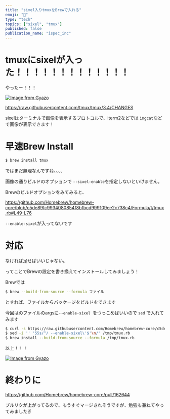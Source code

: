```yaml
---
title: "sixel入りtmuxをBrewで入れる"
emoji: "🐡"
type: "tech"
topics: ["sixel", "tmux"]
published: false
publication_name: "ispec_inc"
---
```


# tmuxにsixelが入った！！！！！！！！！！！！！
やったー！！！

[![Image from Gyazo](https://i.gyazo.com/8464a71c0d3f92f18a549465b17b1049.png)](https://gyazo.com/8464a71c0d3f92f18a549465b17b1049)

https://raw.githubusercontent.com/tmux/tmux/3.4/CHANGES

sixelはターミナルで画像を表示するプロトコルで、iterm2などでは `imgcat`などで画像が表示できます！


# 早速Brew Install

```bash
$ brew install tmux
```

ではまだ無理なんですね、、、、

画像の通りビルドのオプションで `--sixel-enable`を指定しないといけません。

Brewのビルドオプションをみてみると、

https://github.com/Homebrew/homebrew-core/blob/c5de89fc9934080854f8bfbcd999109ee2c738c4/Formula/t/tmux.rb#L49-L76

`--enable-sixel`が入ってないです

# 対応

なければ足せばいいじゃない。


ってことでBrewの設定を書き換えてインストールしてみましょう！

Brewでは
```bash
$ brew --build-from-source --formula ファイル
```
とすれば、ファイルからパッケージをビルドをできます


今回はのファイルのargsに`--enable-sixel `をつっこめばいいので `sed` で入れてみます

```bash
$ curl -s https://raw.githubusercontent.com/Homebrew/homebrew-core/c5de89fc9934080854f8bfbcd999109ee2c738c4/Formula/t/tmux.rb > /tmp/tmux.rb
$ sed -i '' '55s/^/ --enable-sixel\'$'\n/' /tmp/tmux.rb
$ brew install --build-from-source --formula /tmp/tmux.rb
```

以上！！！

[![Image from Gyazo](https://i.gyazo.com/b6f167c2f4263cd1ff866b682a6df72e.png)](https://gyazo.com/b6f167c2f4263cd1ff866b682a6df72e)

# 終わりに

https://github.com/Homebrew/homebrew-core/pull/162644

プルリクが上がってるので、もうすぐマージされそうですが、勉強も兼ねてやってみました✌️
